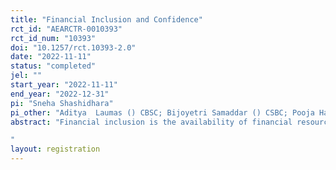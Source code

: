 ```yaml
---
title: "Financial Inclusion and Confidence"
rct_id: "AEARCTR-0010393"
rct_id_num: "10393"
doi: "10.1257/rct.10393-2.0"
date: "2022-11-11"
status: "completed"
jel: ""
start_year: "2022-11-11"
end_year: "2022-12-31"
pi: "Sneha Shashidhara"
pi_other: "Aditya  Laumas () CBSC; Bijoyetri Samaddar () CSBC; Pooja Haldea () CSBC; Pavan MamidiCSBC"
abstract: "Financial inclusion is the availability of financial resources, including transactions, payments, savings, credit and insurance, and equal opportunities to access these financial services. However, despite the growing usage of digital payments, many people in India continue to prefer cash-based transactions due to various factors, one of which is likely the low confidence level in navigating the payment apps or the smartphone itself. Here, in a lab-in-the-field experiment, we plan to test simple video interventions targeted at smartphone users to perform a QR code transaction. They are asked to practise the transaction while watching the video to learn the task step-by-step.
"
layout: registration
---
```


